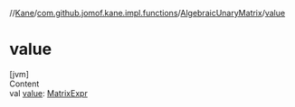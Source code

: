 //[Kane](../../index.md)/[com.github.jomof.kane.impl.functions](../index.md)/[AlgebraicUnaryMatrix](index.md)/[value](value.md)



# value  
[jvm]  
Content  
val [value](value.md): [MatrixExpr](../../com.github.jomof.kane.impl/-matrix-expr/index.md)  



